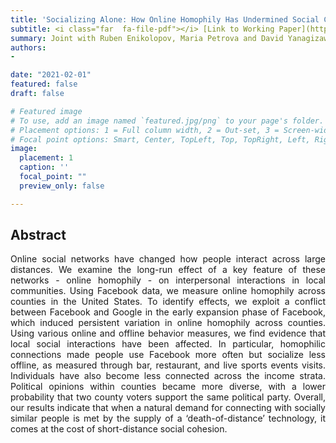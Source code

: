 ```yaml
---
title: 'Socializing Alone: How Online Homophily Has Undermined Social Cohesion in the US (2024)'
subtitle: <i class="far  fa-file-pdf"></i> [Link to Working Paper](https://papers.ssrn.com/sol3/papers.cfm?abstract_id=4738801)  <br> Joint with Ruben Enikolopov, Maria Petrova and David Yanagizawa-Drott
summary: Joint with Ruben Enikolopov, Maria Petrova and David Yanagizawa-Drott <br> <i class="far  fa-file-pdf"></i> [Link to Working Paper](https://papers.ssrn.com/sol3/papers.cfm?abstract_id=4738801) <br>
authors:
- 

date: "2021-02-01"
featured: false
draft: false

# Featured image
# To use, add an image named `featured.jpg/png` to your page's folder.
# Placement options: 1 = Full column width, 2 = Out-set, 3 = Screen-width
# Focal point options: Smart, Center, TopLeft, Top, TopRight, Left, Right, BottomLeft, Bottom, BottomRight
image:
  placement: 1
  caption: ''
  focal_point: ""
  preview_only: false

---
```


## Abstract

<p align="justify">  Online social networks have changed how people interact across large distances. We examine the long-run effect of a key feature of these networks - online homophily - on interpersonal interactions in local communities. Using Facebook data, we measure online homophily across counties in the United States. To identify effects, we exploit a conflict between Facebook and Google in the early expansion phase of Facebook, which induced persistent variation in online homophily across counties. Using various online and offline behavior measures, we find evidence that local social interactions have been affected. In particular, homophilic connections made people use Facebook more often but socialize less offline, as measured through bar, restaurant, and live sports events visits. Individuals have also become less connected across the income strata. Political opinions within counties became more diverse, with a lower probability that two county voters support the same political party. Overall, our results indicate that when a natural demand for connecting with socially similar people is met by the supply of a ‘death-of-distance’ technology, it comes at the cost of short-distance social cohesion.